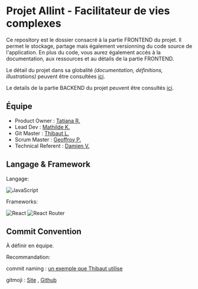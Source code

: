 # Projet Allint - Facilitateur de vies complexes

Ce repository est le dossier consacré à la partie FRONTEND du projet. Il permet le stockage, partage mais également versionning du code source de l'application. En plus du code, vous aurez également accès à la documentation, aux ressources et au détails de la partie FRONTEND.

Le détail du projet dans sa globalité *(documentation, définitions, illustrations)* peuvent être consultées [ici](https://drive.google.com/drive/folders/13Aw03FRaQAilZuojdAiWWhRGFeFDfUyL?usp=sharing).

Le details de la partie BACKEND du projet peuvent être consultés [ici](https://github.com/O-clock-Maya/projet-08-allint-back).

## Équipe

- Product Owner : [Tatiana R.](https://github.com/Tatiana1981)
- Lead Dev : [Mathilde K.](https://github.com/MathildeKoucem)
- Git Master : [Thibaut L.](https://github.com/LordThi)
- Scrum Master : [Geoffroy P.](https://github.com/Geoffroypoupart)
- Technical Referent : [Damien V.](https://github.com/DamDamm)

## Langage & Framework

Langage:

![JavaScript](https://img.shields.io/badge/javascript-%23323330.svg?style=for-the-badge&logo=javascript&logoColor=%23F7DF1E)

Frameworks:

![React](https://img.shields.io/badge/react-%2320232a.svg?style=for-the-badge&logo=react&logoColor=%2361DAFB) ![React Router](https://img.shields.io/badge/React_Router-CA4245?style=for-the-badge&logo=react-router&logoColor=white)

## Commit Convention

À définir en équipe.

Recommandation:

commit naming : [un exemple que Thibaut utilise](https://buzut.net/cours/versioning-avec-git/bien-nommer-ses-commits)

gitmoji : [Site](https://gitmoji.dev/) , [Github](https://github.com/carloscuesta/gitmoji)
